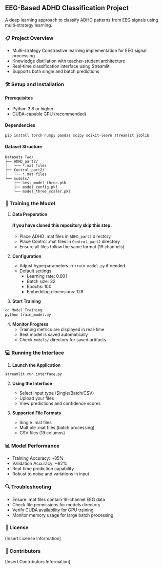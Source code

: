 ## EEG-Based ADHD Classification Project

A deep learning approach to classify ADHD patterns from EEG signals using multi-strategy learning.

### 📋 Project Overview

- Multi-strategy Constrastive learning implementation for EEG signal processing
- Knowledge distillation with teacher-student architecture
- Real-time classification interface using Streamlit
- Supports both single and batch predictions

### 🛠️ Setup and Installation

#### Prerequisites

- Python 3.8 or higher
- CUDA-capable GPU (recommended)

#### Dependencies

```bash
pip install torch numpy pandas scipy scikit-learn streamlit joblib
```

#### Dataset Structure

```
Datasets Two/
├── ADHD_part2/
│   └── *.mat files
├── Control_part2/
│   └── *.mat files
└── models/
    ├── best_model_three.pth
    ├── model_config.pkl
    └── model_three_scaler.pkl
```

### 🚀 Training the Model

1. **Data Preparation**
    #### If you have cloned this repository skip this step.

   - Place ADHD .mat files in `ADHD_part2` directory
   - Place Control .mat files in `Control_part2` directory
   - Ensure all files follow the same format (19 channels)

2. **Configuration**

   - Adjust hyperparameters in `train_model.py` if needed
   - Default settings:
     - Learning rate: 0.001
     - Batch size: 32
     - Epochs: 100
     - Embedding dimensions: 128

3. **Start Training**

```bash
cd Model_Training
python train_model.py
```

4. **Monitor Progress**
   - Training metrics are displayed in real-time
   - Best model is saved automatically
   - Check `models/` directory for saved artifacts

### 💻 Running the Interface

1. **Launch the Application**

```bash
streamlit run interface.py
```

2. **Using the Interface**

   - Select input type (Single/Batch/CSV)
   - Upload your files
   - View predictions and confidence scores

3. **Supported File Formats**
   - Single .mat files
   - Multiple .mat files (batch processing)
   - CSV files (19 columns)

### 📊 Model Performance

- Training Accuracy: ~85%
- Validation Accuracy: ~82%
- Real-time prediction capability
- Robust to noise and variations in input

### 🔍 Troubleshooting

- Ensure .mat files contain 19-channel EEG data
- Check file permissions for models directory
- Verify CUDA availability for GPU training
- Monitor memory usage for large batch processing

### 📝 License

[Insert License Information]

### 👥 Contributors

[Insert Contributors Information]
